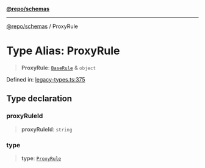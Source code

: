 [**@repo/schemas**](../README.md)

***

[@repo/schemas](../globals.md) / ProxyRule

# Type Alias: ProxyRule

> **ProxyRule**: [`BaseRule`](BaseRule.md) & `object`

Defined in: [legacy-types.ts:375](https://github.com/alexqguo/drinking-board-game-v3/blob/319f46e6df50e1a195afdf9748097c1d21edcb71/packages/schemas/src/legacy-types.ts#L375)

## Type declaration

### proxyRuleId

> **proxyRuleId**: `string`

### type

> **type**: [`ProxyRule`](../enumerations/RuleType.md#proxyrule)

